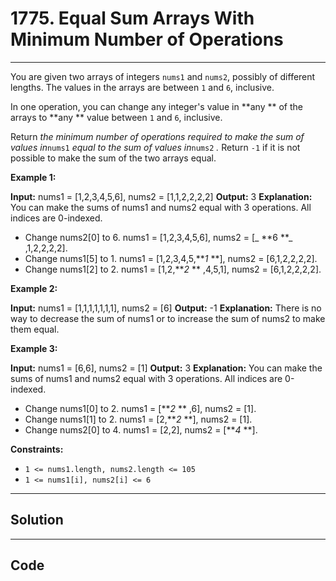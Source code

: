 # 1775. Equal Sum Arrays With Minimum Number of Operations

---

You are given two arrays of integers `nums1` and `nums2`, possibly of different lengths. The values in the arrays are between `1` and `6`, inclusive.

In one operation, you can change any integer's value in **any ** of the arrays to **any ** value between `1` and `6`, inclusive.

Return _the minimum number of operations required to make the sum of values in_`nums1` _equal to the sum of values in_`nums2` _._ Return `-1`​​​​​ if it is not possible to make the sum of the two arrays equal.

 

**Example 1:**


**Input:** nums1 = [1,2,3,4,5,6], nums2 = [1,1,2,2,2,2]
**Output:** 3
**Explanation:** You can make the sums of nums1 and nums2 equal with 3 operations. All indices are 0-indexed.
- Change nums2[0] to 6. nums1 = [1,2,3,4,5,6], nums2 = [_ **6 **_ ,1,2,2,2,2].
- Change nums1[5] to 1. nums1 = [1,2,3,4,5,**_1_ **], nums2 = [6,1,2,2,2,2].
- Change nums1[2] to 2. nums1 = [1,2,**_2_ ** ,4,5,1], nums2 = [6,1,2,2,2,2].


**Example 2:**


**Input:** nums1 = [1,1,1,1,1,1,1], nums2 = [6]
**Output:** -1
**Explanation:** There is no way to decrease the sum of nums1 or to increase the sum of nums2 to make them equal.


**Example 3:**


**Input:** nums1 = [6,6], nums2 = [1]
**Output:** 3
**Explanation:** You can make the sums of nums1 and nums2 equal with 3 operations. All indices are 0-indexed. 
- Change nums1[0] to 2. nums1 = [**_2_ ** ,6], nums2 = [1].
- Change nums1[1] to 2. nums1 = [2,**_2_ **], nums2 = [1].
- Change nums2[0] to 4. nums1 = [2,2], nums2 = [**_4_ **].


 

**Constraints:**

  * `1 <= nums1.length, nums2.length <= 105`
  * `1 <= nums1[i], nums2[i] <= 6`

---

## Solution



---

## Code
```python


```